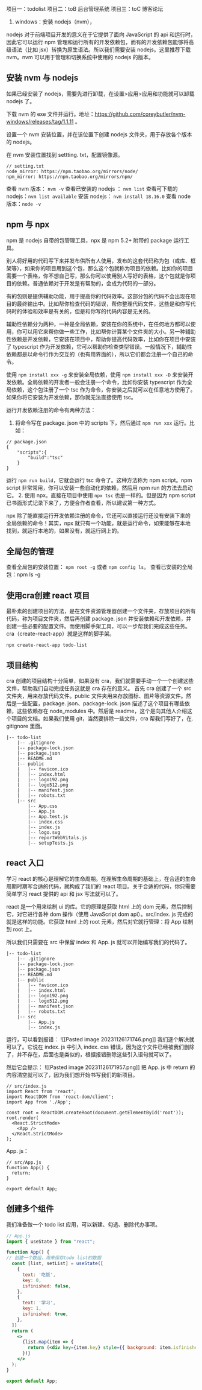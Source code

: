 项目一：todolist
项目二：toB 后台管理系统
项目三：toC 博客论坛

1. windows：安装 nodejs（nvm），


nodejs 对于前端项目开发的意义在于它提供了面向 JavaScript 的 api 和运行时，因此它可以运行 npm 管理和运行所有的开发依赖包，而有的开发依赖包能够将高级语法（比如 jsx）转换为原生语法。所以我们需要安装 nodejs。这里推荐下载 nvm。nvm 可以用于管理和切换系统中使用的 nodejs 的版本。

## 安装 nvm 与 nodejs
如果已经安装了 nodejs，需要先进行卸载，在设置>应用>应用和功能就可以卸载 nodejs 了。

下载 nvm 的 exe 文件并运行。地址：https://github.com/coreybutler/nvm-windows/releases/tag/1.1.11 。

设置一个 nvm 安装位置，并在该位置下创建 nodejs 文件夹，用于存放各个版本的 nodejs。

在 nvm 安装位置找到 settting. txt，配置镜像源。
```
// setting.txt
node_mirror: https://npm.taobao.org/mirrors/node/
npm_mirror: https://npm.taobao.org/mirrors/npm/
```

查看 nvm 版本： `nvm -v`
查看已安装的 nodejs ： `nvm list`
查看可下载的 nodejs：`nvm list available`
安装 nodejs： `nvm install 18.16.0`
查看 node 版本：`node -v`

## npm 与 npx
npm 是 nodejs 自带的包管理工具，npx 是 npm 5.2+ 附带的 package 运行工具。

别人将好用的代码写下来并发布供所有人使用，发布的这套代码称为包（或库、框架等），如果你的项目用到这个包，那么这个包就称为项目的依赖。比如你的项目需要一个表格，你不想自己写，那么你可以使用别人写好的表格，这个包就是你项目的依赖。普通依赖对于开发是有帮助的，会成为代码的一部分。

有的包则是提供辅助功能，用于提高你的代码效率。这部分包的代码不会出现在项目的最终输出中。比如帮你检查代码的错误，帮你整理代码文件，这些是和你写代码时的体验和效率是有关的，但是和你写的代码内容是无关的。

辅助性依赖分为两种，一种是全局依赖，安装在你的系统中，在任何地方都可以使用，你可以用它来帮你做一些工作，比如帮你计算某个文件夹的大小。另一种辅助性依赖是开发依赖，它安装在项目中，帮助你提高代码效率，比如你在项目中安装了 typescript 作为开发依赖，它可以帮助你检查类型错误。一般情况下，辅助性依赖都是以命令行作为交互的（也有用界面的），所以它们都会注册一个自己的命令。

使用 `npm install xxx -g` 来安装全局依赖，使用 `npm install xxx -D` 来安装开发依赖。全局依赖的开发者一般会注册一个命令，比如你安装 typescript 作为全局依赖，这个包注册了一个 tsc 作为命令，你安装之后就可以在任意地方使用了。如果你将它安装为开发依赖，那你就无法直接使用 tsc。

运行开发依赖注册的命令有两种方法：
1. 将命令写在 package. json 中的 scripts 下，然后通过 `npm run xxx` 运行。比如：
```
// package.json
{
	"scripts":{
		"build":"tsc"
	}
}
```
运行 `npm run build`，它就会运行 tsc 命令了。这种方法称为 npm script。npm script 非常常用，你可以安装一些自动化的依赖，然后用 npm run 的方法去启动它。
2. 使用 npx。直接在项目中使用 `npx tsc` 也是一样的。但是因为 npm script 已书面形式记录下来了，方便合作者查看，所以建议第一种方式。

npx 除了能直接运行开发依赖注册的命令，它还可以直接运行还没有安装下来的全局依赖的命令！其实，npx 就只有一个功能，就是运行命令，如果能够在本地找到，就运行本地的，如果没有，就运行网上的。

## 全局包的管理
查看全局包的安装位置： `npm root -g` 或者 `npm config ls`。
查看已安装的全局包：npm ls -g

## 使用cra创建 react 项目
最朴素的创建项目的方法，是在文件资源管理器创建一个文件夹，存放项目的所有代码，称为项目文件夹，然后再创建 package. json 并安装依赖和开发依赖，并创建一些必要的配置文件。而使用脚手架工具，可以一步帮我们完成这些任务。cra（create-react-app）就是这样的脚手架。
```
npx create-react-app todo-list
```

## 项目结构
cra 创建的项目结构十分简单，如果没有 cra，我们就需要手动一个一个创建这些文件，帮助我们自动完成任务这就是 cra 存在的意义。
首先 cra 创建了一个 src 文件夹，用来存放代码文件。public 文件夹用来存放图标、图片等资源文件。然后是一些配置，package. json、package-lock. json 描述了这个项目有哪些依赖，这些依赖存在 node_modules 中。然后是 readme，这个是向其他人介绍这个项目的文档。如果我们使用 git，当然要排除一些文件，cra 帮我们写好了，在. gitignore 里面。
```
|-- todo-list
    |-- .gitignore
    |-- package-lock.json
    |-- package.json
    |-- README.md
    |-- public
    |   |-- favicon.ico
    |   |-- index.html
    |   |-- logo192.png
    |   |-- logo512.png
    |   |-- manifest.json
    |   |-- robots.txt
    |-- src
        |-- App.css
        |-- App.js
        |-- App.test.js
        |-- index.css
        |-- index.js
        |-- logo.svg
        |-- reportWebVitals.js
        |-- setupTests.js
```

## react 入口
学习 react 的核心是理解它的生命周期。在理解生命周期的基础上，在合适的生命周期时期写合适的代码，就构成了我们的 react 项目。关于合适的代码，你只需要简单学习 react 提供的 api 和 jsx 写法就可以了。

react 是一个用来绘制 ui 的库。它的原理是获取 html 上的 dom 元素，然后控制它，对它进行各种 dom 操作（使用 JavaScript dom api）。src/index. js 完成的就是这样的功能。它获取 html 上的 root 元素，然后对它就行管理：将 App 绘制到 root 上。

所以我们只需要在 src 中保留 index 和 App. js 就可以开始编写我们的代码了。
```
|-- todo-list
    |-- .gitignore
    |-- package-lock.json
    |-- package.json
    |-- README.md
    |-- public
    |   |-- favicon.ico
    |   |-- index.html
    |   |-- logo192.png
    |   |-- logo512.png
    |   |-- manifest.json
    |   |-- robots.txt
    |-- src
        |-- App.js
        |-- index.js
```
运行，可以看到报错：
![[Pasted image 20231126171746.png]]
我们逐个解决就可以了。它说在 index. js 中引入 index. css 错误，因为这个文件已经被我们删除了，并不存在，后面也是类似的，根据报错删除这些引入语句就可以了。

然后它会提示：
![[Pasted image 20231126171957.png]]
把 App. js 中 return 的内容清空就可以了，因为我们想开始书写我们的新项目。
```
// src/index.js
import React from 'react';
import ReactDOM from 'react-dom/client';
import App from './App';

const root = ReactDOM.createRoot(document.getElementById('root'));
root.render(
  <React.StrictMode>
    <App />
  </React.StrictMode>
);
```
App. js：
```
// src/App.js
function App() {
  return;
}

export default App;
```

## 创建多个组件
我们准备做一个 todo list 应用，可以新建、勾选、删除代办事项。

```jsx
// App.js
import { useState } from "react";

function App() {
// 创建一个数组，用来保存todo list的数据
  const [list, setList] = useState([
    {
      text: '吃饭',
      key: 0,
      isfinished: false,
    },
    {
      text: '学习',
      key: 1,
      isfinished: true,
    },
  ])
  return (
    <>
      {list.map(item => {
        return (<div key={item.key} style={{ background: item.isfinished ? 'green' : 'white' }}> {item.text}</div >)
      })}
    </>
  );
}

export default App;
```
